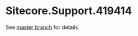 # Sitecore.Support.419414

See [master branch](https://github.com/sitecoresupport/Sitecore.Support.419414) for details.